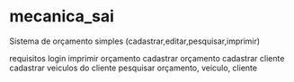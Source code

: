 # mecanica_sai
Sistema de orçamento simples (cadastrar,editar,pesquisar,imprimir)

requisitos
login 
imprimir orçamento
cadastrar orçamento
cadastrar cliente
cadastrar veiculos do cliente
pesquisar orçamento, veiculo, cliente
